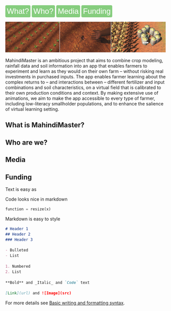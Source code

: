 

<a href="#what" target="_blank">
  <button style="background-color: #109d0080; color: white; border: none; padding: 5px 5px; text-align: center; text-decoration: none;display: inline-block; font-size: 24px; border-radius: 4px;">
    What?</button></a>
<a href="#who" target="_blank">
  <button style="background-color: #109d0080; color: white; border: none; padding: 5px 5px; text-align: center; text-decoration: none;display: inline-block; font-size: 24px; border-radius: 4px;">
    Who?</button></a>
<a href="#media" target="_blank">
  <button style="background-color: #109d0080; color: white; border: none; padding: 5px 5px; text-align: center; text-decoration: none;display: inline-block; font-size: 24px; border-radius: 4px;">
   Media</button></a>
<a href="#funding" target="_blank">
  <button style="background-color: #109d0080; color: white; border: none; padding: 5px 5px; text-align: center; text-decoration: none;display: inline-block; font-size: 24px; border-radius: 4px;">
    Funding</button></a>
    
![banner](assets/img/banner-large.png)

MahindiMaster is an ambitious project that aims to combine crop modeling, rainfall data and soil information into an app that enables farmers to experiment and learn as they would on their own farm – without risking real investments in purchased inputs. The app enables farmer learning about the complex returns to – and interactions between – different fertilizer and input combinations and soil characteristics, on a virtual field that is calibrated to their own production conditions and context. By making extensive use of animations, we aim to make the app accessible to every type of farmer, including low-literacy smallholder populations, and to enhance the salience of virtual learning setting.

## What is MahindiMaster?<a id="what"></a>

## Who are we?<a id="who"></a>
	  
## Media<a id="media"></a>

## Funding<a id="funding"></a>	  
	  
	  
Text is easy as

Code looks nice in markdown
```python
function = resize(x)
```

Markdown is easy to style
```markdown
# Header 1
## Header 2
### Header 3

- Bulleted
- List

1. Numbered
2. List

**Bold** and _Italic_ and `Code` text

[Link](url) and ![Image](src)
```

For more details see [Basic writing and formatting syntax](https://docs.github.com/en/github/writing-on-github/getting-started-with-writing-and-formatting-on-github/basic-writing-and-formatting-syntax).
